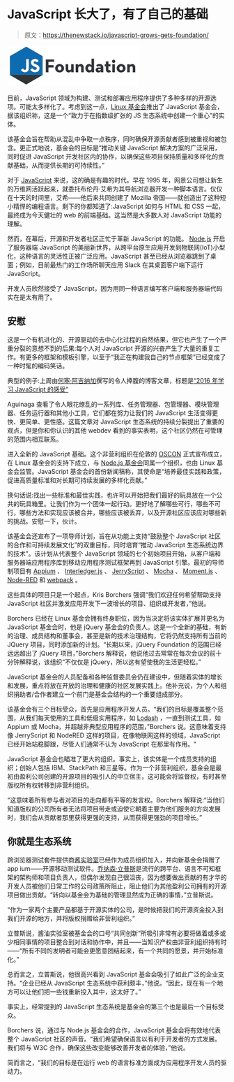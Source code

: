 # JavaScript 长大了，有了自己的基础

> 原文：<https://thenewstack.io/javascript-grows-gets-foundation/>

![jsf](img/b4012890911f93c1da300b3e5cb39598.png)

目前，JavaScript 领域为构建、测试和部署应用程序提供了多种多样的开源选项。可能太多样化了。考虑到这一点，[Linux 基金会](https://www.linuxfoundation.org/)推出了 JavaScript 基金会，据该组织称，这是一个“致力于在指数级扩张的 JS 生态系统中创建一个重心”的实体。

该基金会旨在帮助从混乱中争取一点秩序，同时确保开源贡献者感到被重视和被包含。更正式地说，基金会的目标是“推动关键 JavaScript 解决方案的广泛采用，同时促进 JavaScript 开发社区内的协作，以确保这些项目保持质量和多样化的贡献基础，从而提供长期的可持续性。”

对于 [JavaScript](/tag/javascript/) 来说，这的确是有趣的时代。早在 1995 年，网景公司想让新生的万维网活跃起来，就委托布伦丹·艾希为其导航浏览器开发一种脚本语言。仅仅在十天的时间里，艾希——他后来共同创建了 Mozilla 帝国——就创造出了这种短小精悍的编程语言。剩下的你都知道了:JavaScript 如何与 HTML 和 CSS 一起，最终成为今天健壮的 web 的前端基础。这当然是大多数人对 JavaScript 功能的理解。

然而，在幕后，开源和开发者社区正忙于革新 JavaScript 的功能。 [Node.js](/tag/node.js/) 开启了服务器端 JavaScript 的美丽新世界，从跨平台原生应用开发到物联网(IoT)小型化，这种语言的灵活性正被广泛应用。JavaScript 甚至已经从浏览器跳到了桌面；例如，目前最热门的工作场所聊天应用 Slack 在其桌面客户端下运行 JavaScript。

开发人员欣然接受了 JavaScript，因为用同一种语言编写客户端和服务器端代码实在是太有用了。

## 安慰

这是一个有机进化的、开源驱动的去中心化过程的自然结果，但它也产生了一个严重分裂的意想不到的后果:每个人对 JavaScript 开源的兴奋产生了大量的重复工作。有更多的框架和模板引擎，以至于“我正在构建我自己的节点框架”已经变成了一种时髦的编码笑话。

典型的例子:上周由[何塞·阿吉纳加](https://hackernoon.com/@jjperezaguinaga)撰写的令人捧腹的博客文章，标题是[“2016 年学习 JavaScript 的感受”](https://hackernoon.com/how-it-feels-to-learn-javascript-in-2016-d3a717dd577f#.2n5r26pis)

Aguinaga 查看了令人眼花缭乱的一系列库、任务管理器、包管理器、模块管理器、任务运行器和其他小工具，它们都在努力让我们的 JavaScript 生活变得更快、更简单、更性感。这篇文章对 JavaScript 生态系统的持续分裂提出了重要的观点，但是你和你认识的其他 webdev 看到的事实表明，这个社区仍然在可管理的范围内相互联系。

进入全新的 JavaScript 基础。这个非营利组织在伦敦的 [OSCON](http://conferences.oreilly.com/oscon/open-source-eu) 正式宣布成立，在 Linux 基金会的支持下成立，与 [Node.js 基金会](https://nodejs.org/en/foundation/)同属一个组织，也由 Linux 基金会监管。JavaScript 基金会的首份新闻稿称，其使命是“培养最佳实践和政策，促进高质量标准和对长期可持续发展的多样化贡献。”

换句话说:找出一些标准和最佳实践，也许可以开始把我们最好的玩具放在一个公共的玩具箱里。让我们作为一个团体一起行动。更好地了解哪些可行，哪些不可行，哪些方法和实现应该被合并，哪些应该被丢弃，以及开源社区应该应对哪些新的挑战。安慰一下，伙计。

该基金会还宣布了一项导师计划，旨在从功能上支持“鼓励整个 JavaScript 社区的合作和可持续发展文化”的双重目标，同时培育“推动 JavaScript 生态系统边界的技术”。该计划从代表整个 JavaScript 领域的七个初始项目开始，从客户端和服务器端应用程序库到移动应用程序测试框架再到 JavaScript 引擎。最初的导师制项目有 [Appium](http://appium.io/) 、 [Interledger.js](https://interledger.org/) 、 [JerryScript](http://jerryscript.net/) 、 [Mocha](https://mochajs.org/) 、 [Moment.js](http://momentjs.com/) 、 [Node-RED](http://nodered.org/) 和 [webpack](https://webpack.github.io/) 。

这些具体的项目只是一个起点，Kris Borchers 强调“我们欢迎任何希望帮助支持 JavaScript 社区并激发应用开发下一波增长的项目、组织或开发者，”他说。

Borchers 已经在 Linux 基金会拥有终身职位，因为当决定将该实体扩展并更名为 JavaScript 基金会时，他是 jQuery 基金会的负责人。这是一个全新的基础，有新的治理、成员结构和董事会，甚至是新的技术治理结构，它将仍然支持所有当前的 JQuery 项目，同时添加新的计划。“长期以来，jQuery Foundation 的范围已经远远超出了 jQuery 项目，”Borchers 解释说，他说他过去常常在每次会议的前十分钟解释说，该组织“不仅仅是 jQuery，所以这有望使我的生活更轻松。”

JavaScript 基金会的人员配备和各种监督委员会仍在建设中，但随着实体的增长和发展，重点将放在开放的治理和健康的社区发展实践上。他补充说，为个人和组织捐助者/合作者建立一个前门是基金会结构的一个重要组成部分。

该基金会有三个目标受众，首先是应用程序开发人员。“我们的目标是覆盖整个范围，从我们每天使用的工具和低级实用程序，如 [Lodash](https://lodash.com/) ，一直到测试工具，如 Appium 或 Mocha，并超越非典型应用程序的范围，”Borchers 说。这意味着支持像 JerryScript 和 NodeRED 这样的项目，在像物联网这样的领域，JavaScript 已经开始站稳脚跟，尽管人们通常不认为 JavaScript 在那里有作用。"

JavaScript 基金会也瞄准了更大的组织。事实上，该实体是一个成员支持的组织；创始人包括 IBM、StackPath 和三星等。作为一个非营利组织，基金会是最初由盈利公司创建的开源项目的吸引人的中立宿主，这可能会将监督权，有时甚至版权所有权转移到非营利组织。

“这意味着所有参与者对项目的走向都有平等的发言权。Borchers 解释说:“当他们知道版权的公司所有者无法将项目带走或迫使它朝着主要为他们服务的方向发展时，我们会从贡献者那里获得更强的支持，从而获得更强劲的项目增长。”

## 你就是生态系统

跨浏览器测试套件提供商[酱实验室](https://saucelabs.com/)已经作为成员组织加入，并向新基金会捐赠了 app ium——开源移动测试软件。[乔纳森·立普斯](https://github.com/jlipps)是流行的跨平台、语言不可知框架的架构师和项目负责人，但偶尔发现自己很沮丧，因为想要做出贡献的有才华的开发人员被他们日常工作的公司政策所阻止，阻止他们为其他盈利公司拥有的开源项目做出贡献。“转向以基金会为基础的管理显然成为正确的事情，”立普斯说。

“作为一家两个主要产品都基于开源实体的公司，是时候把我们的开源资金投入到我们开源的地方，并将版权捐赠给非营利组织。”

立普斯说，酱油实验室被基金会的口号“共同创新”所吸引非常有必要将做着或多或少相同事情的项目整合到对话和协作中，并且——当知识产权由非营利组织持有时——“所有不同的发明者可能会更愿意团结起来，有一个共同的愿景，并开始标准化。”

总而言之，立普斯说，他很高兴看到 JavaScript 基金会吸引了如此广泛的企业支持。“企业已经从 JavaScript 生态系统中获利颇丰，”他说。“因此，现在有一个地方可以让他们把一些钱重新投入其中，这太好了。”

事实上，经常提到的 JavaScript 生态系统是基金会的第三个也是最后一个目标受众。

Borchers 说，通过与 Node.js 基金会的合作，JavaScript 基金会将有效地代表整个 JavaScript 社区的声音。“我们希望确保语言以有利于开发者的方式发展。我们将与 W3C 合作，确保这些改变能够改善开发者的体验，”他说。

简而言之，“我们的目标是在运行 web 的语言标准方面成为应用程序开发人员的驱动力。

<svg xmlns:xlink="http://www.w3.org/1999/xlink" viewBox="0 0 68 31" version="1.1"><title>Group</title> <desc>Created with Sketch.</desc></svg>